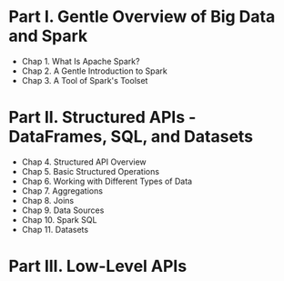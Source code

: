 # Part I. Gentle Overview of Big Data and Spark

- Chap 1. What Is Apache Spark?
- Chap 2. A Gentle Introduction to Spark
- Chap 3. A Tool of Spark's Toolset

# Part II. Structured APIs - DataFrames, SQL, and Datasets

- Chap 4. Structured API Overview
- Chap 5. Basic Structured Operations
- Chap 6. Working with Different Types of Data
- Chap 7. Aggregations
- Chap 8. Joins
- Chap 9. Data Sources
- Chap 10. Spark SQL
- Chap 11. Datasets

# Part III. Low-Level APIs

